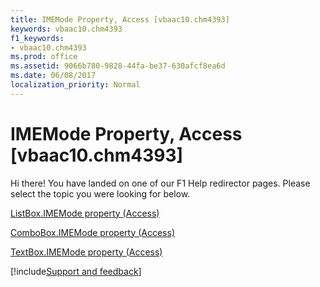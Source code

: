 ```yaml
---
title: IMEMode Property, Access [vbaac10.chm4393]
keywords: vbaac10.chm4393
f1_keywords:
- vbaac10.chm4393
ms.prod: office
ms.assetid: 9066b780-9828-44fa-be37-630afcf8ea6d
ms.date: 06/08/2017
localization_priority: Normal
---
```



# IMEMode Property, Access [vbaac10.chm4393]

Hi there! You have landed on one of our F1 Help redirector pages. Please select the topic you were looking for below.

[ListBox.IMEMode property (Access)](https://msdn.microsoft.com/library/82f9dc6e-7132-d98c-7c5f-6ed2f0b1e552%28Office.15%29.aspx)

[ComboBox.IMEMode property (Access)](https://msdn.microsoft.com/library/117b9f33-004e-40f9-7ec9-bb397fda33c0%28Office.15%29.aspx)

[TextBox.IMEMode property (Access)](https://msdn.microsoft.com/library/fa4adf03-7c20-eade-4a28-e3c3ac64ebc3%28Office.15%29.aspx)

[!include[Support and feedback](~/includes/feedback-boilerplate.md)]
